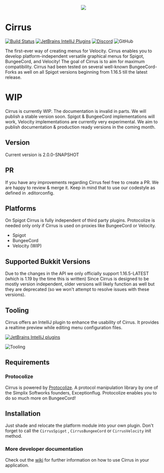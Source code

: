 <p align="center">
  <img src="https://i.imgur.com/vmfZcvS.png" />
</p>


# Cirrus
[![Build Status](http://ci.exceptionflug.de/buildStatus/icon?job=Cirrus)](http://ci.exceptionflug.de/job/Cirrus/) [![JetBrains IntelliJ Plugins](https://img.shields.io/jetbrains/plugin/v/15194-cirrus-tooling)](https://plugins.jetbrains.com/plugin/15194-cirrus-tooling) [![Discord](https://img.shields.io/discord/752533664696369204?label=Discord)](https://discord.simplixsoft.com/) ![GitHub](https://img.shields.io/github/license/Exceptionflug/Protocolize)

The first-ever way of creating menus for Velocity.
Cirrus enables you to develop platform-independent versatile graphical menus for Spigot, BungeeCord, and Velocity! The
goal of Cirrus is to aim for maximum compatibility. Cirrus had been tested on several well-known BungeeCord-Forks as
well on all Spigot versions beginning from 1.16.5 till the latest release.



# WIP

Cirrus is currently WIP. The documentation is invalid in parts. We will publish a stable version soon.
Spigot & BungeeCord implementations will work, Velocity implementations are currently very experimental.
We aim to publish documentation & production ready versions in the coming month.

## Version
Current version is 2.0.0-SNAPSHOT

## PR

If you have any improvements regarding Cirrus feel free to create a PR. We are happy to review & merge it.
Keep in mind that to use our codestyle as defined in .editorconfig.

## Platforms

On Spigot Cirrus is fully independent of third party plugins. Protocolize is needed only only if Cirrus is used on
proxies like BungeeCord or Velocity.

- Spigot 
- BungeeCord
- Velocity (WIP)

## Supported Bukkit Versions

Due to the changes in the API we only officially support 1.16.5-LATEST (which is 1.19 by the time this is written)
Since Cirrus is designed to be mostly version independent, older versions will likely function as well but they are deprecated (so we won't attempt to resolve issues with these versions).

## Tooling

Cirrus offers an IntelliJ plugin to enhance the usability of Cirrus. It provides a realtime preview while editing menu
configuration files.

[![JetBrains IntelliJ plugins](https://img.shields.io/jetbrains/plugin/d/15194-cirrus-tooling)](https://plugins.jetbrains.com/plugin/15194-cirrus-tooling)

![Tooling](https://i.imgur.com/88pvZ8G.gif)

## Requirements

### Protocolize

Cirrus is powered by [Protocolize](https://github.com/Exceptionflug/protocolize). A protocol manipulation library by one
of the Simplix Softworks founders, Exceptionflug. Protocolize enables you to do so much more on BungeeCord!

## Installation

Just shade and relocate the platform module into your own plugin. Don't forget to call the `CirrusSpigot`
, `CirrusBungeeCord` or `CirrusVelocity` init method.

### More developer documentation

Check out the [wiki](https://github.com/Simplix-Softworks/Cirrus/wiki) for further information on how to use Cirrus in
your application.
